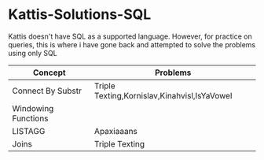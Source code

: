 # Kattis-Solutions-SQL

Kattis doesn't have SQL as a supported language. However, for practice on queries, this is where i have gone back and attempted to solve the problems using only SQL

| Concept  | Problems |
| ------------- | ------------- |
| Connect By Substr | Triple Texting,Kornislav,Kinahvisl,IsYaVowel |
| Windowing Functions | |
| LISTAGG | Apaxiaaans |
| Joins | Triple Texting | 
